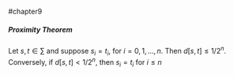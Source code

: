 #chapter9 

##### Proximity Theorem
Let $s,t\in\sum$ and suppose $s_i = t_i$, for $i = 0,1,\dots, n$. Then $d[s,t]\leq 1/2^n$. Conversely, if $d[s,t] < 1/2^n$, then $s_i = t_i$ for $i\leq n$